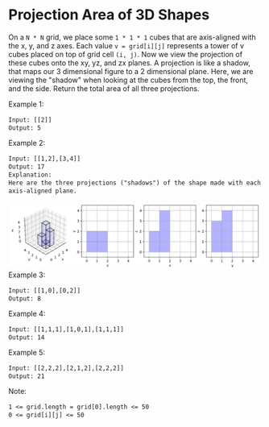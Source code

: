 # Projection Area of 3D Shapes
On a ```N * N``` grid, we place some ```1 * 1 * 1``` cubes that are axis-aligned with the x, y, and z axes.
Each value ```v = grid[i][j]``` represents a tower of v cubes placed on top of grid cell ```(i, j)```.
Now we view the projection of these cubes onto the xy, yz, and zx planes.
A projection is like a shadow, that maps our 3 dimensional figure to a 2 dimensional plane.
Here, we are viewing the "shadow" when looking at the cubes from the top, the front, and the side.
Return the total area of all three projections.

Example 1:
```
Input: [[2]]
Output: 5
```
Example 2:
```
Input: [[1,2],[3,4]]
Output: 17
Explanation:
Here are the three projections ("shadows") of the shape made with each axis-aligned plane.
```
![pic](data.png)
Example 3:
```
Input: [[1,0],[0,2]]
Output: 8
```
Example 4:
```
Input: [[1,1,1],[1,0,1],[1,1,1]]
Output: 14
```
Example 5:
```
Input: [[2,2,2],[2,1,2],[2,2,2]]
Output: 21
```


Note:
```
1 <= grid.length = grid[0].length <= 50
0 <= grid[i][j] <= 50
```
